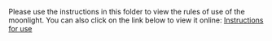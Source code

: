 Please use the instructions in this folder to view the rules of use of the moonlight. You can also click on the link below to view it online: 
[Instructions for use]()
